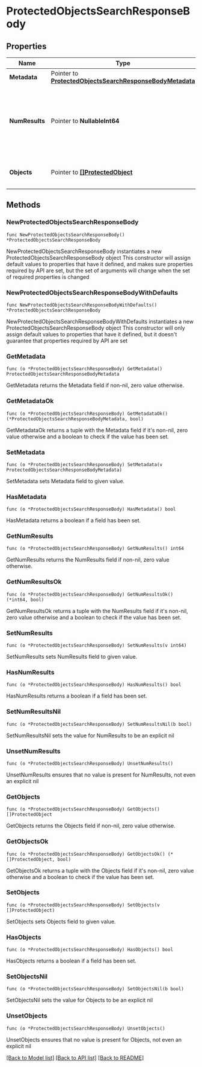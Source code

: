 # ProtectedObjectsSearchResponseBody

## Properties

Name | Type | Description | Notes
------------ | ------------- | ------------- | -------------
**Metadata** | Pointer to [**ProtectedObjectsSearchResponseBodyMetadata**](ProtectedObjectsSearchResponseBodyMetadata.md) |  | [optional] 
**NumResults** | Pointer to **NullableInt64** | Specifies the total number of search results which matches the search criteria. | [optional] 
**Objects** | Pointer to [**[]ProtectedObject**](ProtectedObject.md) | Specifies the list of Protected Objects. | [optional] 

## Methods

### NewProtectedObjectsSearchResponseBody

`func NewProtectedObjectsSearchResponseBody() *ProtectedObjectsSearchResponseBody`

NewProtectedObjectsSearchResponseBody instantiates a new ProtectedObjectsSearchResponseBody object
This constructor will assign default values to properties that have it defined,
and makes sure properties required by API are set, but the set of arguments
will change when the set of required properties is changed

### NewProtectedObjectsSearchResponseBodyWithDefaults

`func NewProtectedObjectsSearchResponseBodyWithDefaults() *ProtectedObjectsSearchResponseBody`

NewProtectedObjectsSearchResponseBodyWithDefaults instantiates a new ProtectedObjectsSearchResponseBody object
This constructor will only assign default values to properties that have it defined,
but it doesn't guarantee that properties required by API are set

### GetMetadata

`func (o *ProtectedObjectsSearchResponseBody) GetMetadata() ProtectedObjectsSearchResponseBodyMetadata`

GetMetadata returns the Metadata field if non-nil, zero value otherwise.

### GetMetadataOk

`func (o *ProtectedObjectsSearchResponseBody) GetMetadataOk() (*ProtectedObjectsSearchResponseBodyMetadata, bool)`

GetMetadataOk returns a tuple with the Metadata field if it's non-nil, zero value otherwise
and a boolean to check if the value has been set.

### SetMetadata

`func (o *ProtectedObjectsSearchResponseBody) SetMetadata(v ProtectedObjectsSearchResponseBodyMetadata)`

SetMetadata sets Metadata field to given value.

### HasMetadata

`func (o *ProtectedObjectsSearchResponseBody) HasMetadata() bool`

HasMetadata returns a boolean if a field has been set.

### GetNumResults

`func (o *ProtectedObjectsSearchResponseBody) GetNumResults() int64`

GetNumResults returns the NumResults field if non-nil, zero value otherwise.

### GetNumResultsOk

`func (o *ProtectedObjectsSearchResponseBody) GetNumResultsOk() (*int64, bool)`

GetNumResultsOk returns a tuple with the NumResults field if it's non-nil, zero value otherwise
and a boolean to check if the value has been set.

### SetNumResults

`func (o *ProtectedObjectsSearchResponseBody) SetNumResults(v int64)`

SetNumResults sets NumResults field to given value.

### HasNumResults

`func (o *ProtectedObjectsSearchResponseBody) HasNumResults() bool`

HasNumResults returns a boolean if a field has been set.

### SetNumResultsNil

`func (o *ProtectedObjectsSearchResponseBody) SetNumResultsNil(b bool)`

 SetNumResultsNil sets the value for NumResults to be an explicit nil

### UnsetNumResults
`func (o *ProtectedObjectsSearchResponseBody) UnsetNumResults()`

UnsetNumResults ensures that no value is present for NumResults, not even an explicit nil
### GetObjects

`func (o *ProtectedObjectsSearchResponseBody) GetObjects() []ProtectedObject`

GetObjects returns the Objects field if non-nil, zero value otherwise.

### GetObjectsOk

`func (o *ProtectedObjectsSearchResponseBody) GetObjectsOk() (*[]ProtectedObject, bool)`

GetObjectsOk returns a tuple with the Objects field if it's non-nil, zero value otherwise
and a boolean to check if the value has been set.

### SetObjects

`func (o *ProtectedObjectsSearchResponseBody) SetObjects(v []ProtectedObject)`

SetObjects sets Objects field to given value.

### HasObjects

`func (o *ProtectedObjectsSearchResponseBody) HasObjects() bool`

HasObjects returns a boolean if a field has been set.

### SetObjectsNil

`func (o *ProtectedObjectsSearchResponseBody) SetObjectsNil(b bool)`

 SetObjectsNil sets the value for Objects to be an explicit nil

### UnsetObjects
`func (o *ProtectedObjectsSearchResponseBody) UnsetObjects()`

UnsetObjects ensures that no value is present for Objects, not even an explicit nil

[[Back to Model list]](../README.md#documentation-for-models) [[Back to API list]](../README.md#documentation-for-api-endpoints) [[Back to README]](../README.md)


